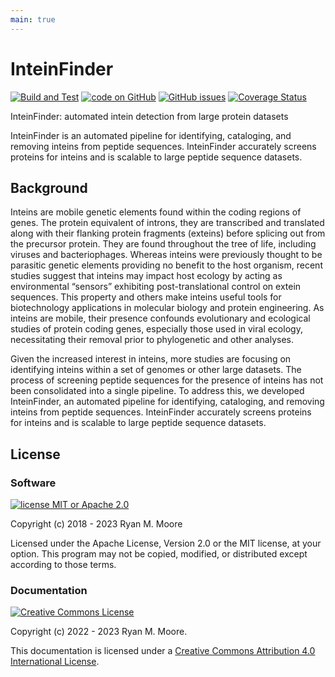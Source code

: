 ```yaml
---
main: true
---
```


# InteinFinder

[![Build and Test](https://github.com/mooreryan/InteinFinder/actions/workflows/build_and_test.yml/badge.svg?branch=main)](https://github.com/mooreryan/InteinFinder/actions/workflows/build_and_test.yml) [![code on GitHub](https://img.shields.io/badge/code-GitHub-blue)](https://github.com/mooreryan/InteinFinder) [![GitHub issues](https://img.shields.io/github/issues/mooreryan/InteinFinder)](https://github.com/mooreryan/InteinFinder/issues) [![Coverage Status](https://coveralls.io/repos/github/mooreryan/InteinFinder/badge.svg?branch=main)](https://coveralls.io/github/mooreryan/InteinFinder?branch=main)

InteinFinder: automated intein detection from large protein datasets

InteinFinder is an automated pipeline for identifying, cataloging, and removing inteins from peptide sequences.  InteinFinder accurately screens proteins for inteins and is scalable to large peptide sequence datasets.

## Background

Inteins are mobile genetic elements found within the coding regions of genes.  The protein equivalent of introns, they are transcribed and translated along with their flanking protein fragments (exteins) before splicing out from the precursor protein.  They are found throughout the tree of life, including viruses and bacteriophages.  Whereas inteins were previously thought to be parasitic genetic elements providing no benefit to the host organism, recent studies suggest that inteins may impact host ecology by acting as environmental “sensors” exhibiting post-translational control on extein sequences.  This property and others make inteins useful tools for biotechnology applications in molecular biology and protein engineering.  As inteins are mobile, their presence confounds evolutionary and ecological studies of protein coding genes, especially those used in viral ecology, necessitating their removal prior to phylogenetic and other analyses.

Given the increased interest in inteins, more studies are focusing on identifying inteins within a set of genomes or other large datasets.  The process of screening peptide sequences for the presence of inteins has not been consolidated into a single pipeline.  To address this, we developed InteinFinder, an automated pipeline for identifying, cataloging, and removing inteins from peptide sequences.  InteinFinder accurately screens proteins for inteins and is scalable to large peptide sequence datasets.

## License

### Software

[![license MIT or Apache
2.0](https://img.shields.io/badge/license-MIT%20or%20Apache%202.0-blue)](https://github.com/mooreryan/InteinFinder)

Copyright (c) 2018 - 2023 Ryan M. Moore

Licensed under the Apache License, Version 2.0 or the MIT license, at your option. This program may not be copied, modified, or distributed except according to those terms.

### Documentation

<a rel="license" href="http://creativecommons.org/licenses/by/4.0/">
<img alt="Creative Commons License" style="border-width:0" src="https://i.creativecommons.org/l/by/4.0/88x31.png" />
</a>

Copyright (c) 2022 - 2023 Ryan M. Moore.

This documentation is licensed under a <a rel="license" href="http://creativecommons.org/licenses/by/4.0/">Creative Commons Attribution 4.0 International License</a>.
